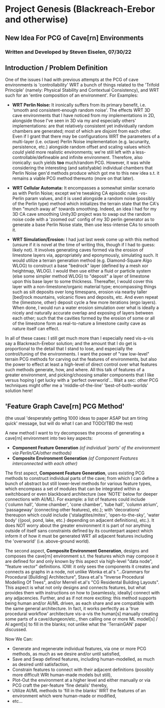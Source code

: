 # Project Genesis (Blackreach-Erebor and otherwise)
## New Idea For PCG of Cave[rn] Environments
### Written and Developed by Steven Eiselen, 07/30/22


## Introduction / Problem Definition

One of the issues I had with previous attempts at the PCG of cave environments is 'controllability' WRT a bunch of things related to the 'Trifold Principle' (namely: Physical Stability and Contextual Consistency), and WRT such for an 'entire composition of an environment'. For Examples:

* **WRT Perlin Noise:** It ironically suffers from its primary benefit, i.e. 'smooth and consistent-enough random noise'. The effects WRT 3D cave environments that I have noticed from my implementations in 2D, alongside those I've seen in 3D via my and especially others' implementations: are that relatively consistent yet individually random chambers are generated; most of which are disjoint from each other. Even if I grant that there may be configurations WRT the parameters of a multi-layer (i.e. octave) Perlin Noise implementation (e.g. lacunarity, persistence, etc.) alongside random offset and scaling values which *could* yield more realistic environments; we're still left with a less-controllable/defineable and infinite environment. Therefore, also ironically: such yields **too** much/random PCG. However, it was while considering the interesting (and satisfyable) individual chambers that Perlin Noise gen'd methods produce which got me to this new idea s.t. it remains a viable PCG method thereunto (more on that later).

* **WRT Cellular Automata:** It encompasses a somewhat similar scenario as with Perlin Noise; except we're tweaking CA episodic rules -vs- Perlin param values, and it is used alongside a random noise (possibly of the Perlin type) method which initializes the terrain state that the CA's then "munch away at" towards smoothing. Indeed, an idea I had for my 3D CA cave smoothing Unity3D project was to swap out the random noise code with a 'zoomed out' config of my 3D perlin generator as to generate a base Perlin Noise state, then use less-intense CAs to smooth it.

* **WRT Simulation/Erosion:** I had just last week come up with this method (unsure if it is novel at the time of writing this, though if I had to guess: likely not). It involves generating caves formed via the erosion of limestone layers via, appropriately and eponymously, simulating such. It would utilize a terrain generation method (e.g. Diamond-Square Algo WLOG) to construct a base "bedrock" layer (defined by a mesh xor heightmap, WLOG). I would then use either a fluid or particle system (else some simpler method WLOG) to "deposit" a layer of limestone upon this base layer to some thickness. Thereafter, I would cover this layer with a non-limestone/organic material type; encompassing things such as silt deposits over long timespans, erosion via nearby taller [bed]rock mountains, volcanic flows and deposits, etc. And even repeat the {limestone, other} deposit cycle a few more iterations (ergo layers). When done, I would run a water erosion simulation over what is ideally a nicely and naturally accurate overlap and exposing of layers between each other; such that the cavities formed by the erosion of some or all of the limestone form as real-to-nature a limestone cavity cave as nature itself can effect.

In all of these cases: I still get much more than I especially need vis-a-vis say a Blackreach-Erebor solution; and the amount that I do get is proportional to the detail that I stand to lose, and especially the control/tuning of the environments. I want the power of "raw low-level" terrain PCG methods for carving out the features of environments, but also the power to effect at least a high-level of direct control over what features such methods generate, how, and where. All this talk of features of a greater environment, and picking/choosing smaller components that I like versus hoping I get lucky with a 'perfect overworld'... Wait a sec: other PCG techniques might offer me a 'middle-of-the-line' 'best-of-both-worlds' solution here!


## 'Feature Graph Cave[rn] PCG Method'

(the usual 'desperately getting 1000 ideas to paper ASAP but am tiring quick' message, but will do what I can and TODO/TBD the rest)

A new method I want to try decomposes the process of generating a cave[rn] environment into two key aspects:
 * **Component Feature Generation** *(of individual 'parts' of the environment via Perlin/CA/other methods)*
 * **Composite Environment Generation** *(of Component Features interconnected with each other)*

The first aspect, **Component Feature Generation**, uses existing PCG methods to construct individual parts of the cave; from which I can define a bunch of abstract but still lower-level methods for various feature types, which encompass a set of modules that can be integrated within a switchboard or even blackboard architecture (see 'NOTE' below for deeper connections with AI/ML). For example: a list of features could include {'column hall', 'dome chamber', 'cone chamber', 'tube hall', 'column atrium', 'passageway' (connecting other features), etc.}; with 'decorations' thereupon which could include {'stalagtites/mites', 'open-to-the-sky', 'water body' ({pool, pond, lake, etc.} depending on adjacent definitions), etc.}. It does NOT worry about the greater environment it is part of nor anything outside of itself sans constraints defined by its counterpart aspect which inform it of how it must be generated WRT all adjacent features including the 'overworld' (i.e. above-ground world).

The second aspect, **Composite Environment Generation**, designs and composes the cave[rn] environment s.t. the features which may compose it are defined for and only known by this aspect via high-level "data node", "feature vector" definitions. IOW: it only sees the components it creates and connects as graphs in a node, not unlike Wonka et.al's "...Grammars for Procedural [Building] Architecture", Stava et.al's "Inverse Procedural Modelling Of Trees", and/or Merrell et.al's "CG Residental Building Layouts". This aspect is what not only designs and connects features, but what provides them with instructions on how to [seamlessly, ideally] connect with any adjacencies. Further, and as if not more exciting: this method supports being human and/or AI/ML driven, as each share and are compatible with the same general architecture. In fact, it works perfectly as a 'true procedural workflow' architecture vis-a-vis the human[s] manually creating some parts of a cave/dungeon/etc., then calling one or more ML model[s] / AI agent[s] to fill in the blanks; not unlike what the 'TerrainGAN' paper discussed.

Now We Can:
 * Generate and regenerate individual features, via one or more PCG methods, as much as we desire and/or until satisfied,
 * Save and Swap defined features, including human-modelled, as much as desired until satisfaction,
 * Constrain features to connect with their adjacent definitions (possibly more difficult WRt human-made models but still),
 * Plot-Out the environment at a higher level and either manually or via PCG craft the per-feature 'fine details' thereby,
 * Utilize AI/ML methods to 'fill in the blanks' WRT the features of an environment which were human-made or modified,
 * etc...